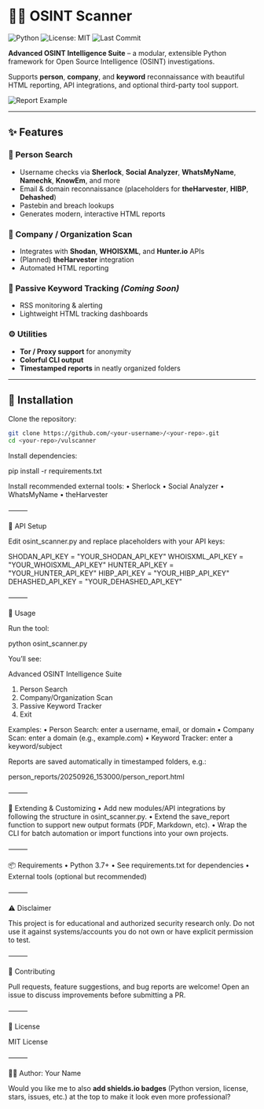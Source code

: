 # 🕵️‍♂️ OSINT Scanner 

![Python](https://img.shields.io/badge/python-3.7%2B-blue.svg)
![License: MIT](https://img.shields.io/badge/License-MIT-yellow.svg)
![Last Commit](https://img.shields.io/github/last-commit/daradkeh69/osint-scanner)

**Advanced OSINT Intelligence Suite** – a modular, extensible Python framework for Open Source Intelligence (OSINT) investigations.  

Supports **person**, **company**, and **keyword** reconnaissance with beautiful HTML reporting, API integrations, and optional third-party tool support.  

![Report Example](https://user-images.githubusercontent.com/your-username/sample-report.png)

---

## ✨ Features

### 👤 Person Search
- Username checks via **Sherlock**, **Social Analyzer**, **WhatsMyName**, **Namechk**, **KnowEm**, and more  
- Email & domain reconnaissance (placeholders for **theHarvester**, **HIBP**, **Dehashed**)  
- Pastebin and breach lookups  
- Generates modern, interactive HTML reports  

### 🏢 Company / Organization Scan
- Integrates with **Shodan**, **WHOISXML**, and **Hunter.io** APIs  
- (Planned) **theHarvester** integration  
- Automated HTML reporting  

### 🔎 Passive Keyword Tracking *(Coming Soon)*
- RSS monitoring & alerting  
- Lightweight HTML tracking dashboards  

### ⚙️ Utilities
- **Tor / Proxy support** for anonymity  
- **Colorful CLI output**  
- **Timestamped reports** in neatly organized folders  

---

## 🚀 Installation

Clone the repository:
```bash
git clone https://github.com/<your-username>/<your-repo>.git
cd <your-repo>/vulscanner
```
Install dependencies:

pip install -r requirements.txt

Install recommended external tools:
	•	Sherlock
	•	Social Analyzer
	•	WhatsMyName
	•	theHarvester

⸻

🔑 API Setup

Edit osint_scanner.py and replace placeholders with your API keys:

SHODAN_API_KEY   = "YOUR_SHODAN_API_KEY"
WHOISXML_API_KEY = "YOUR_WHOISXML_API_KEY"
HUNTER_API_KEY   = "YOUR_HUNTER_API_KEY"
HIBP_API_KEY     = "YOUR_HIBP_API_KEY"
DEHASHED_API_KEY = "YOUR_DEHASHED_API_KEY"


⸻

📖 Usage

Run the tool:

python osint_scanner.py

You’ll see:

Advanced OSINT Intelligence Suite
1. Person Search
2. Company/Organization Scan
3. Passive Keyword Tracker
4. Exit

Examples:
	•	Person Search: enter a username, email, or domain
	•	Company Scan: enter a domain (e.g., example.com)
	•	Keyword Tracker: enter a keyword/subject

Reports are saved automatically in timestamped folders, e.g.:

person_reports/20250926_153000/person_report.html


⸻

🧩 Extending & Customizing
	•	Add new modules/API integrations by following the structure in osint_scanner.py.
	•	Extend the save_report function to support new output formats (PDF, Markdown, etc).
	•	Wrap the CLI for batch automation or import functions into your own projects.

⸻

📦 Requirements
	•	Python 3.7+
	•	See requirements.txt for dependencies
	•	External tools (optional but recommended)

⸻

⚠️ Disclaimer

This project is for educational and authorized security research only.
Do not use it against systems/accounts you do not own or have explicit permission to test.

⸻

🤝 Contributing

Pull requests, feature suggestions, and bug reports are welcome!
Open an issue to discuss improvements before submitting a PR.

⸻

📜 License

MIT License

⸻

👨‍💻 Author: Your Name

Would you like me to also **add shields.io badges** (Python version, license, stars, issues, etc.) at the top to make it look even more professional?
